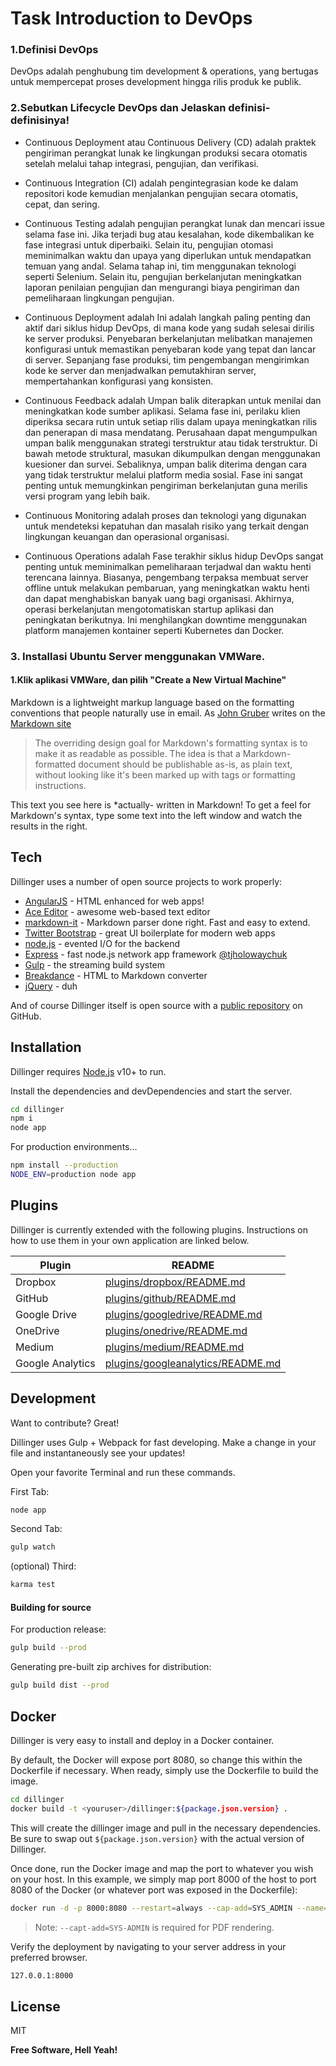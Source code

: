 # Task Introduction to DevOps
### 1.Definisi DevOps

DevOps adalah penghubung tim development & operations, yang bertugas
 untuk mempercepat proses development hingga rilis produk ke publik.


### 2.Sebutkan Lifecycle DevOps dan Jelaskan definisi-definisinya! 

- Continuous Deployment atau Continuous Delivery (CD) adalah praktek pengiriman perangkat lunak ke lingkungan produksi secara otomatis setelah melalui tahap integrasi, pengujian, dan verifikasi.
- Continuous Integration (CI) adalah pengintegrasian kode ke dalam repositori kode kemudian menjalankan pengujian secara otomatis, cepat, dan sering.

- Continuous Testing adalah pengujian perangkat lunak dan mencari issue selama fase ini. Jika terjadi bug atau kesalahan, kode dikembalikan ke fase integrasi untuk diperbaiki. Selain itu, pengujian otomasi meminimalkan waktu dan upaya yang diperlukan untuk mendapatkan temuan yang andal. Selama tahap ini, tim menggunakan teknologi seperti Selenium. Selain itu, pengujian berkelanjutan meningkatkan laporan penilaian pengujian dan mengurangi biaya pengiriman dan pemeliharaan lingkungan pengujian.
- Continuous Deployment adalah Ini adalah langkah paling penting dan aktif dari siklus hidup DevOps, di mana kode yang sudah selesai dirilis ke server produksi. Penyebaran berkelanjutan melibatkan manajemen konfigurasi untuk memastikan penyebaran kode yang tepat dan lancar di server. Sepanjang fase produksi, tim pengembangan mengirimkan kode ke server dan menjadwalkan pemutakhiran server, mempertahankan konfigurasi yang konsisten. 


- Continuous Feedback adalah Umpan balik diterapkan untuk menilai dan meningkatkan kode sumber aplikasi. Selama fase ini, perilaku klien diperiksa secara rutin untuk setiap rilis dalam upaya meningkatkan rilis dan penerapan di masa mendatang. Perusahaan dapat mengumpulkan umpan balik menggunakan strategi terstruktur atau tidak terstruktur.
Di bawah metode struktural, masukan dikumpulkan dengan menggunakan kuesioner dan survei. Sebaliknya, umpan balik diterima dengan cara yang tidak terstruktur melalui platform media sosial. Fase ini sangat penting untuk memungkinkan pengiriman berkelanjutan guna merilis versi program yang lebih baik.

- Continuous Monitoring adalah proses dan teknologi yang digunakan untuk mendeteksi kepatuhan dan masalah risiko yang terkait dengan lingkungan keuangan dan operasional organisasi.

- Continuous Operations adalah Fase terakhir siklus hidup DevOps sangat penting untuk meminimalkan pemeliharaan terjadwal dan waktu henti terencana lainnya. Biasanya, pengembang terpaksa membuat server offline untuk melakukan pembaruan, yang meningkatkan waktu henti dan dapat menghabiskan banyak uang bagi organisasi. Akhirnya, operasi berkelanjutan mengotomatiskan startup aplikasi dan peningkatan berikutnya. Ini menghilangkan downtime menggunakan platform manajemen kontainer seperti Kubernetes dan Docker.


### 3. Installasi Ubuntu Server menggunakan VMWare.

  #### 1.Klik aplikasi VMWare, dan pilih "Create a New Virtual Machine"
  
  

Markdown is a lightweight markup language based on the formatting conventions
that people naturally use in email.
As [John Gruber] writes on the [Markdown site][df1]

> The overriding design goal for Markdown's
> formatting syntax is to make it as readable
> as possible. The idea is that a
> Markdown-formatted document should be
> publishable as-is, as plain text, without
> looking like it's been marked up with tags
> or formatting instructions.

This text you see here is *actually- written in Markdown! To get a feel
for Markdown's syntax, type some text into the left window and
watch the results in the right.

## Tech

Dillinger uses a number of open source projects to work properly:

- [AngularJS] - HTML enhanced for web apps!
- [Ace Editor] - awesome web-based text editor
- [markdown-it] - Markdown parser done right. Fast and easy to extend.
- [Twitter Bootstrap] - great UI boilerplate for modern web apps
- [node.js] - evented I/O for the backend
- [Express] - fast node.js network app framework [@tjholowaychuk]
- [Gulp] - the streaming build system
- [Breakdance](https://breakdance.github.io/breakdance/) - HTML
to Markdown converter
- [jQuery] - duh

And of course Dillinger itself is open source with a [public repository][dill]
 on GitHub.

## Installation

Dillinger requires [Node.js](https://nodejs.org/) v10+ to run.

Install the dependencies and devDependencies and start the server.

```sh
cd dillinger
npm i
node app
```

For production environments...

```sh
npm install --production
NODE_ENV=production node app
```

## Plugins

Dillinger is currently extended with the following plugins.
Instructions on how to use them in your own application are linked below.

| Plugin | README |
| ------ | ------ |
| Dropbox | [plugins/dropbox/README.md][PlDb] |
| GitHub | [plugins/github/README.md][PlGh] |
| Google Drive | [plugins/googledrive/README.md][PlGd] |
| OneDrive | [plugins/onedrive/README.md][PlOd] |
| Medium | [plugins/medium/README.md][PlMe] |
| Google Analytics | [plugins/googleanalytics/README.md][PlGa] |

## Development

Want to contribute? Great!

Dillinger uses Gulp + Webpack for fast developing.
Make a change in your file and instantaneously see your updates!

Open your favorite Terminal and run these commands.

First Tab:

```sh
node app
```

Second Tab:

```sh
gulp watch
```

(optional) Third:

```sh
karma test
```

#### Building for source

For production release:

```sh
gulp build --prod
```

Generating pre-built zip archives for distribution:

```sh
gulp build dist --prod
```

## Docker

Dillinger is very easy to install and deploy in a Docker container.

By default, the Docker will expose port 8080, so change this within the
Dockerfile if necessary. When ready, simply use the Dockerfile to
build the image.

```sh
cd dillinger
docker build -t <youruser>/dillinger:${package.json.version} .
```

This will create the dillinger image and pull in the necessary dependencies.
Be sure to swap out `${package.json.version}` with the actual
version of Dillinger.

Once done, run the Docker image and map the port to whatever you wish on
your host. In this example, we simply map port 8000 of the host to
port 8080 of the Docker (or whatever port was exposed in the Dockerfile):

```sh
docker run -d -p 8000:8080 --restart=always --cap-add=SYS_ADMIN --name=dillinger <youruser>/dillinger:${package.json.version}
```

> Note: `--capt-add=SYS-ADMIN` is required for PDF rendering.

Verify the deployment by navigating to your server address in
your preferred browser.

```sh
127.0.0.1:8000
```

## License

MIT

**Free Software, Hell Yeah!**

[//]: # (These are reference links used in the body of this note and get stripped out when the markdown processor does its job. There is no need to format nicely because it shouldn't be seen. Thanks SO - http://stackoverflow.com/questions/4823468/store-comments-in-markdown-syntax)

   [dill]: <https://github.com/joemccann/dillinger>
   [git-repo-url]: <https://github.com/joemccann/dillinger.git>
   [john gruber]: <http://daringfireball.net>
   [df1]: <http://daringfireball.net/projects/markdown/>
   [markdown-it]: <https://github.com/markdown-it/markdown-it>
   [Ace Editor]: <http://ace.ajax.org>
   [node.js]: <http://nodejs.org>
   [Twitter Bootstrap]: <http://twitter.github.com/bootstrap/>
   [jQuery]: <http://jquery.com>
   [@tjholowaychuk]: <http://twitter.com/tjholowaychuk>
   [express]: <http://expressjs.com>
   [AngularJS]: <http://angularjs.org>
   [Gulp]: <http://gulpjs.com>

   [PlDb]: <https://github.com/joemccann/dillinger/tree/master/plugins/dropbox/README.md>
   [PlGh]: <https://github.com/joemccann/dillinger/tree/master/plugins/github/README.md>
   [PlGd]: <https://github.com/joemccann/dillinger/tree/master/plugins/googledrive/README.md>
   [PlOd]: <https://github.com/joemccann/dillinger/tree/master/plugins/onedrive/README.md>
   [PlMe]: <https://github.com/joemccann/dillinger/tree/master/plugins/medium/README.md>
   [PlGa]: <https://github.com/RahulHP/dillinger/blob/master/plugins/googleanalytics/README.md>
